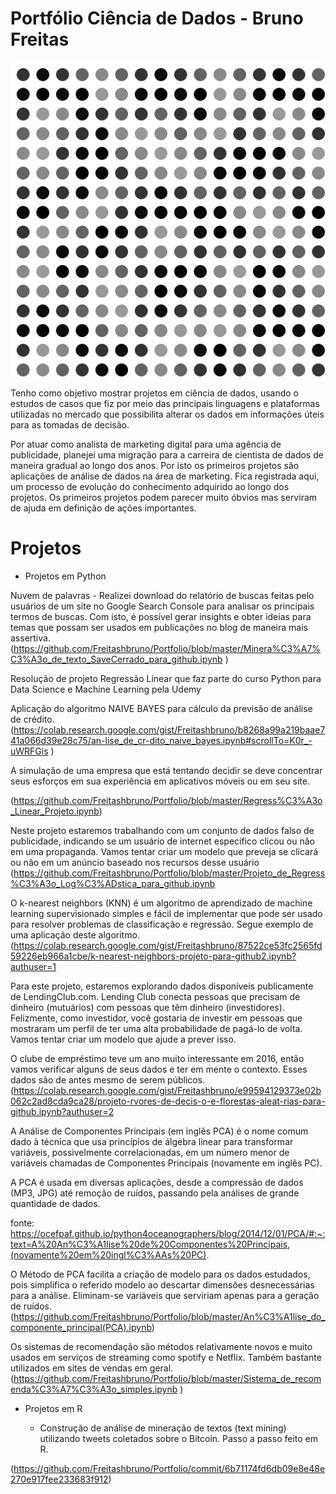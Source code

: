 # Portfólio Ciência de Dados - Bruno Freitas


![comportamento de dados apos analise](https://github.com/Freitashbruno/Portfolio/blob/master/Hilbert_Curve_Animation.gif)

Tenho como objetivo mostrar projetos em ciência de dados, usando o estudos de casos que fiz por meio das principais linguagens e plataformas utilizadas no mercado que possibilita alterar os dados em informações úteis para as tomadas de decisão.

 Por atuar como analista de marketing digital para uma agência de publicidade, planejei uma migração para a carreira de cientista de dados de maneira gradual ao longo dos anos. Por isto os primeiros projetos são aplicações de análise de dados na área de marketing. Fica registrada aqui, um processo de evolução do conhecimento adquirido ao longo dos projetos. Os primeiros projetos podem parecer muito óbvios mas serviram de ajuda em definição de ações importantes.
# Projetos
* Projetos em Python

Nuvem de palavras  -  Realizei download do relatório de buscas feitas pelo usuários de um  site no Google Search Console para analisar os principais termos de buscas. Com isto, é possível gerar insights e obter  ideias para temas que possam ser usados em  publicações no blog de maneira mais assertiva.
(https://github.com/Freitashbruno/Portfolio/blob/master/Minera%C3%A7%C3%A3o_de_texto_SaveCerrado_para_github.ipynb )

Resolução de  projeto  Regressão Linear  que faz parte do curso  Python para Data Science e Machine Learning pela Udemy

Aplicação do algoritmo NAIVE BAYES para cálculo da previsão de análise de crédito.
(https://colab.research.google.com/gist/Freitashbruno/b8268a99a219baae741a066d39e28c75/an-lise_de_cr-dito_naive_bayes.ipynb#scrollTo=K0r_-uWRFGis )

A simulação de uma empresa que está tentando decidir se deve concentrar seus esforços em sua experiência em aplicativos móveis ou em seu site.

(https://github.com/Freitashbruno/Portfolio/blob/master/Regress%C3%A3o_Linear_Projeto.ipynb)

Neste projeto estaremos trabalhando com um conjunto de dados falso de publicidade, indicando se um usuário de internet específico clicou ou não em uma propaganda. Vamos tentar criar um modelo que preveja se clicará ou não em um anúncio baseado nos recursos desse usuário
(https://github.com/Freitashbruno/Portfolio/blob/master/Projeto_de_Regress%C3%A3o_Log%C3%ADstica_para_github.ipynb 

O k-nearest neighbors (KNN) é um algoritmo de aprendizado de machine learning supervisionado simples e fácil de implementar que pode ser usado para resolver problemas de classificação e regressão. Segue exemplo de uma aplicação deste algoritmo.
(https://colab.research.google.com/gist/Freitashbruno/87522ce53fc2565fd59226eb966a1cbe/k-nearest-neighbors-projeto-para-github2.ipynb?authuser=1 

Para este projeto, estaremos explorando dados disponíveis publicamente de LendingClub.com. Lending Club conecta pessoas que precisam de dinheiro (mutuários) com pessoas que têm dinheiro (investidores). Felizmente, como investidor, você gostaria de investir em pessoas que mostraram um perfil de ter uma alta probabilidade de pagá-lo de volta. Vamos tentar criar um modelo que ajude a prever isso.

O clube de empréstimo teve um ano muito interessante em 2016, então vamos verificar alguns de seus dados e ter em mente o contexto. Esses dados são de antes mesmo de serem públicos.
(https://colab.research.google.com/gist/Freitashbruno/e99594129373e02b062c2ad8cda9ca28/projeto-rvores-de-decis-o-e-florestas-aleat-rias-para-github.ipynb?authuser=2 



A Análise de Componentes Principais (em inglês PCA) é o nome comum dado à técnica que usa princípios de álgebra linear para transformar variáveis, possivelmente correlacionadas, em um número menor de variáveis chamadas de Componentes Principais (novamente em inglês PC).

A PCA é usada em diversas aplicações, desde a compressão de dados (MP3, JPG) até remoção de ruídos, passando pela análises de grande quantidade de dados.

fonte: https://ocefpaf.github.io/python4oceanographers/blog/2014/12/01/PCA/#:~:text=A%20An%C3%A1lise%20de%20Componentes%20Principais,(novamente%20em%20ingl%C3%AAs%20PC).

O Método de PCA facilita a criação de modelo para os dados estudados, pois simplifica o referido modelo ao descartar dimensões desnecessárias para a análise. Eliminam-se variáveis que serviriam apenas para a geração de ruídos.
(https://github.com/Freitashbruno/Portfolio/blob/master/An%C3%A1lise_do_componente_principal(PCA).ipynb)

Os sistemas de recomendação são métodos relativamente novos e muito usados em serviços de streaming como spotify e Netflix. Também bastante utilizados em sites de vendas em geral.
(https://github.com/Freitashbruno/Portfolio/blob/master/Sistema_de_recomenda%C3%A7%C3%A3o_simples.ipynb )

* Projetos em  R

  * Construção de análise de mineração de textos (text mining) utilizando tweets coletados sobre o Bitcoin. Passo a passo feito em R.

(https://github.com/Freitashbruno/Portfolio/commit/6b71174fd6db09e8e48e270e917fee233683f912)
